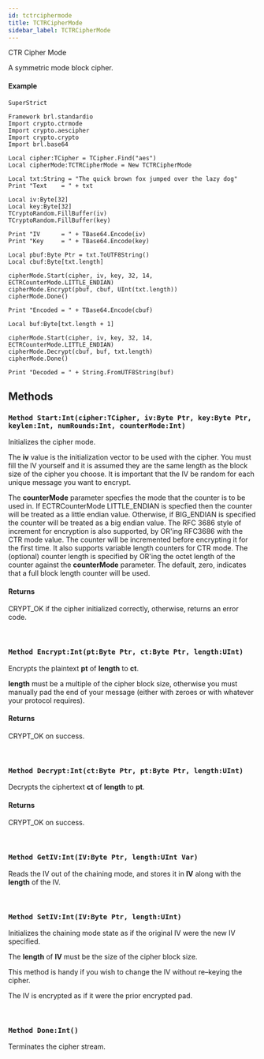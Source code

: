 ```yaml
---
id: tctrciphermode
title: TCTRCipherMode
sidebar_label: TCTRCipherMode
---
```


CTR Cipher Mode


A symmetric mode block cipher.


#### Example
```blitzmax
SuperStrict

Framework brl.standardio
Import crypto.ctrmode
Import crypto.aescipher
Import crypto.crypto
Import brl.base64

Local cipher:TCipher = TCipher.Find("aes")
Local cipherMode:TCTRCipherMode = New TCTRCipherMode

Local txt:String = "The quick brown fox jumped over the lazy dog"
Print "Text    = " + txt

Local iv:Byte[32]
Local key:Byte[32]
TCryptoRandom.FillBuffer(iv)
TCryptoRandom.FillBuffer(key)

Print "IV      = " + TBase64.Encode(iv)
Print "Key     = " + TBase64.Encode(key)

Local pbuf:Byte Ptr = txt.ToUTF8String()
Local cbuf:Byte[txt.length]

cipherMode.Start(cipher, iv, key, 32, 14, ECTRCounterMode.LITTLE_ENDIAN)
cipherMode.Encrypt(pbuf, cbuf, UInt(txt.length))
cipherMode.Done()

Print "Encoded = " + TBase64.Encode(cbuf)

Local buf:Byte[txt.length + 1]

cipherMode.Start(cipher, iv, key, 32, 14, ECTRCounterMode.LITTLE_ENDIAN)
cipherMode.Decrypt(cbuf, buf, txt.length)
cipherMode.Done()

Print "Decoded = " + String.FromUTF8String(buf)
```
## Methods

### `Method Start:Int(cipher:TCipher, iv:Byte Ptr, key:Byte Ptr, keylen:Int, numRounds:Int, counterMode:Int)`

Initializes the cipher mode.

The <b>iv</b> value is the initialization vector to be used with the cipher.
You must fill the IV yourself and it is assumed they are the same length as the block size of the cipher you choose.
It is important that the IV be random for each unique message you want to encrypt.

The <b>counterMode</b> parameter specfies the mode that the counter is to be used in. If ECTRCounterMode LITTLE_ENDIAN is specfied
then the counter will be treated as a little endian value. Otherwise, if BIG_ENDIAN is specified the counter will be treated as a
big endian value.
The RFC 3686 style of increment for encryption is also supported, by OR'ing RFC3686 with the CTR mode value.
The counter will be incremented before encrypting it for the first time.
It also supports variable length counters for CTR mode. The (optional) counter length is specified by OR'ing the octet length of
the counter against the <b>counterMode</b> parameter. The default, zero, indicates that a full block length counter will be used.


#### Returns
CRYPT_OK if the cipher initialized correctly, otherwise, returns an error code.


<br/>

### `Method Encrypt:Int(pt:Byte Ptr, ct:Byte Ptr, length:UInt)`

Encrypts the plaintext <b>pt</b> of <b>length</b> to <b>ct</b>.

<b>length</b> must be a multiple of the cipher block size, otherwise you must manually pad the end of your
message (either with zeroes or with whatever your protocol requires).


#### Returns
CRYPT_OK on success.


<br/>

### `Method Decrypt:Int(ct:Byte Ptr, pt:Byte Ptr, length:UInt)`

Decrypts the ciphertext <b>ct</b> of <b>length</b> to <b>pt</b>.

#### Returns
CRYPT_OK on success.


<br/>

### `Method GetIV:Int(IV:Byte Ptr, length:UInt Var)`

Reads the IV out of the chaining mode, and stores it in <b>IV</b> along with the <b>length</b> of the IV.

<br/>

### `Method SetIV:Int(IV:Byte Ptr, length:UInt)`

Initializes the chaining mode state as if the original IV were the new IV specified.

The <b>length</b> of <b>IV</b> must be the size of the cipher block size.

This method is handy if you wish to change the IV without re–keying the cipher.

The IV is encrypted as if it were the prior encrypted pad.


<br/>

### `Method Done:Int()`

Terminates the cipher stream.

<br/>

